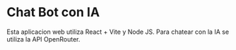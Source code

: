 # Chat Bot con IA

Esta aplicacion web utiliza React + Vite y Node JS. 
Para chatear con la IA se utiliza la API OpenRouter.

